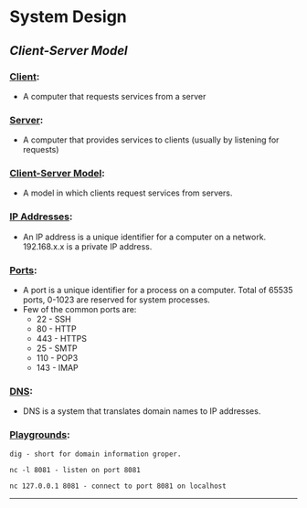 # <b>System Design</b>

## <i>Client-Server Model</i>

### <u>Client</u>:

- A computer that requests services from a server

### <u>Server</u>:

- A computer that provides services to clients (usually by listening for requests)

### <u>Client-Server Model</u>:

- A model in which clients request services from servers.

### <u>IP Addresses</u>:

- An IP address is a unique identifier for a computer on a network. 192.168.x.x is a private IP address.

### <u>Ports</u>:

- A port is a unique identifier for a process on a computer. Total of 65535 ports, 0-1023 are reserved for system processes.
- Few of the common ports are:
  - 22 - SSH
  - 80 - HTTP
  - 443 - HTTPS
  - 25 - SMTP
  - 110 - POP3
  - 143 - IMAP

### <u>DNS</u>:

- DNS is a system that translates domain names to IP addresses.

### <u>Playgrounds</u>:

```
dig - short for domain information groper.

nc -l 8081 - listen on port 8081

nc 127.0.0.1 8081 - connect to port 8081 on localhost

```

---
